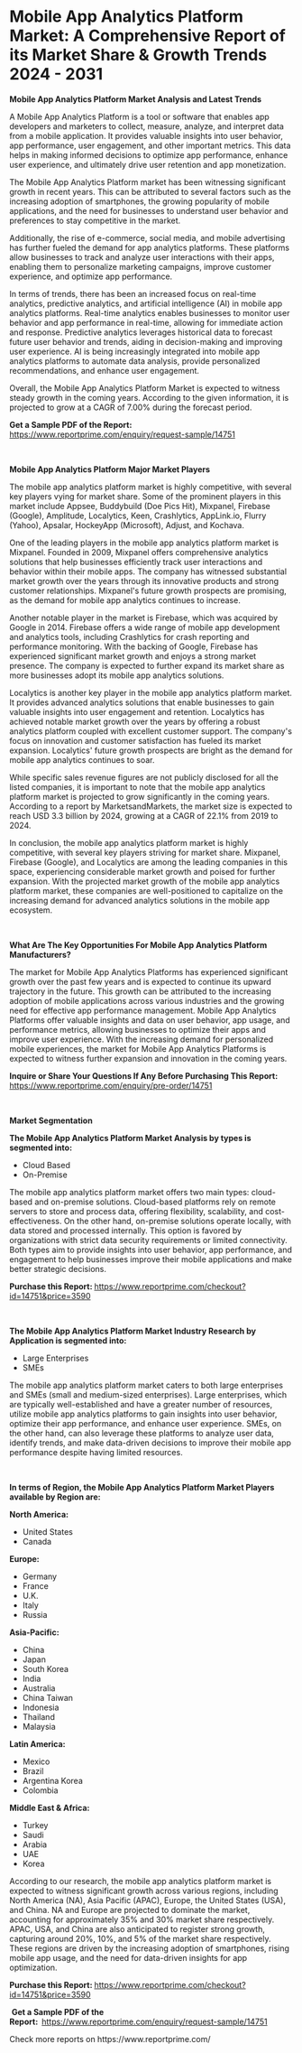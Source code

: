 <p><h1>Mobile App Analytics Platform Market: A Comprehensive Report of its Market Share & Growth Trends 2024 - 2031</h1></p><p><strong>Mobile App Analytics Platform Market Analysis and Latest Trends</strong></p>
<p><p>A Mobile App Analytics Platform is a tool or software that enables app developers and marketers to collect, measure, analyze, and interpret data from a mobile application. It provides valuable insights into user behavior, app performance, user engagement, and other important metrics. This data helps in making informed decisions to optimize app performance, enhance user experience, and ultimately drive user retention and app monetization.</p><p>The Mobile App Analytics Platform market has been witnessing significant growth in recent years. This can be attributed to several factors such as the increasing adoption of smartphones, the growing popularity of mobile applications, and the need for businesses to understand user behavior and preferences to stay competitive in the market.</p><p>Additionally, the rise of e-commerce, social media, and mobile advertising has further fueled the demand for app analytics platforms. These platforms allow businesses to track and analyze user interactions with their apps, enabling them to personalize marketing campaigns, improve customer experience, and optimize app performance.</p><p>In terms of trends, there has been an increased focus on real-time analytics, predictive analytics, and artificial intelligence (AI) in mobile app analytics platforms. Real-time analytics enables businesses to monitor user behavior and app performance in real-time, allowing for immediate action and response. Predictive analytics leverages historical data to forecast future user behavior and trends, aiding in decision-making and improving user experience. AI is being increasingly integrated into mobile app analytics platforms to automate data analysis, provide personalized recommendations, and enhance user engagement.</p><p>Overall, the Mobile App Analytics Platform Market is expected to witness steady growth in the coming years. According to the given information, it is projected to grow at a CAGR of 7.00% during the forecast period.</p></p>
<p><strong>Get a Sample PDF of the Report:&nbsp;</strong> <a href="https://www.reportprime.com/enquiry/request-sample/14751">https://www.reportprime.com/enquiry/request-sample/14751</a></p>
<p>&nbsp;</p>
<p><strong>Mobile App Analytics Platform Major Market Players</strong></p>
<p><p>The mobile app analytics platform market is highly competitive, with several key players vying for market share. Some of the prominent players in this market include Appsee, Buddybuild (Doe Pics Hit), Mixpanel, Firebase (Google), Amplitude, Localytics, Keen, Crashlytics, AppLink.io, Flurry (Yahoo), Apsalar, HockeyApp (Microsoft), Adjust, and Kochava.</p><p>One of the leading players in the mobile app analytics platform market is Mixpanel. Founded in 2009, Mixpanel offers comprehensive analytics solutions that help businesses efficiently track user interactions and behavior within their mobile apps. The company has witnessed substantial market growth over the years through its innovative products and strong customer relationships. Mixpanel's future growth prospects are promising, as the demand for mobile app analytics continues to increase.</p><p>Another notable player in the market is Firebase, which was acquired by Google in 2014. Firebase offers a wide range of mobile app development and analytics tools, including Crashlytics for crash reporting and performance monitoring. With the backing of Google, Firebase has experienced significant market growth and enjoys a strong market presence. The company is expected to further expand its market share as more businesses adopt its mobile app analytics solutions.</p><p>Localytics is another key player in the mobile app analytics platform market. It provides advanced analytics solutions that enable businesses to gain valuable insights into user engagement and retention. Localytics has achieved notable market growth over the years by offering a robust analytics platform coupled with excellent customer support. The company's focus on innovation and customer satisfaction has fueled its market expansion. Localytics' future growth prospects are bright as the demand for mobile app analytics continues to soar.</p><p>While specific sales revenue figures are not publicly disclosed for all the listed companies, it is important to note that the mobile app analytics platform market is projected to grow significantly in the coming years. According to a report by MarketsandMarkets, the market size is expected to reach USD 3.3 billion by 2024, growing at a CAGR of 22.1% from 2019 to 2024.</p><p>In conclusion, the mobile app analytics platform market is highly competitive, with several key players striving for market share. Mixpanel, Firebase (Google), and Localytics are among the leading companies in this space, experiencing considerable market growth and poised for further expansion. With the projected market growth of the mobile app analytics platform market, these companies are well-positioned to capitalize on the increasing demand for advanced analytics solutions in the mobile app ecosystem.</p></p>
<p>&nbsp;</p>
<p><strong>What Are The Key Opportunities For Mobile App Analytics Platform Manufacturers?</strong></p>
<p><p>The market for Mobile App Analytics Platforms has experienced significant growth over the past few years and is expected to continue its upward trajectory in the future. This growth can be attributed to the increasing adoption of mobile applications across various industries and the growing need for effective app performance management. Mobile App Analytics Platforms offer valuable insights and data on user behavior, app usage, and performance metrics, allowing businesses to optimize their apps and improve user experience. With the increasing demand for personalized mobile experiences, the market for Mobile App Analytics Platforms is expected to witness further expansion and innovation in the coming years.</p></p>
<p><strong>Inquire or Share Your Questions If Any Before Purchasing This Report:</strong> <a href="https://www.reportprime.com/enquiry/pre-order/14751">https://www.reportprime.com/enquiry/pre-order/14751</a></p>
<p>&nbsp;</p>
<p><strong>Market Segmentation</strong></p>
<p><strong>The Mobile App Analytics Platform Market Analysis by types is segmented into:</strong></p>
<p><ul><li>Cloud Based</li><li>On-Premise</li></ul></p>
<p><p>The mobile app analytics platform market offers two main types: cloud-based and on-premise solutions. Cloud-based platforms rely on remote servers to store and process data, offering flexibility, scalability, and cost-effectiveness. On the other hand, on-premise solutions operate locally, with data stored and processed internally. This option is favored by organizations with strict data security requirements or limited connectivity. Both types aim to provide insights into user behavior, app performance, and engagement to help businesses improve their mobile applications and make better strategic decisions.</p></p>
<p><strong>Purchase this Report:&nbsp;</strong><a href="https://www.reportprime.com/checkout?id=14751&price=3590">https://www.reportprime.com/checkout?id=14751&price=3590</a></p>
<p>&nbsp;</p>
<p><strong>The Mobile App Analytics Platform Market Industry Research by Application is segmented into:</strong></p>
<p><ul><li>Large Enterprises</li><li>SMEs</li></ul></p>
<p><p>The mobile app analytics platform market caters to both large enterprises and SMEs (small and medium-sized enterprises). Large enterprises, which are typically well-established and have a greater number of resources, utilize mobile app analytics platforms to gain insights into user behavior, optimize their app performance, and enhance user experience. SMEs, on the other hand, can also leverage these platforms to analyze user data, identify trends, and make data-driven decisions to improve their mobile app performance despite having limited resources.</p></p>
<p>&nbsp;</p>
<p><strong>In terms of Region, the Mobile App Analytics Platform Market Players available by Region are:</strong></p>
<p>
    <p> <strong> North America: </strong>
        <ul>
            <li>United States</li>
            <li>Canada</li>
        </ul>
        </p> 
    <p> <strong> Europe: </strong>
        <ul>
            <li>Germany</li>
            <li>France</li>
            <li>U.K.</li>
            <li>Italy</li>
            <li>Russia</li>
        </ul>
        </p> 
    <p> <strong> Asia-Pacific: </strong>
        <ul>
            <li>China</li>
            <li>Japan</li>
            <li>South Korea</li>
            <li>India</li>
            <li>Australia</li>
            <li>China Taiwan</li>
            <li>Indonesia</li>
            <li>Thailand</li>
            <li>Malaysia</li>
        </ul>
        </p> 
    <p> <strong> Latin America: </strong>
        <ul>
            <li>Mexico</li>
            <li>Brazil</li>
            <li>Argentina Korea</li>
            <li>Colombia</li>
        </ul>
        </p> 
    <p> <strong> Middle East & Africa: </strong>
        <ul>
            <li>Turkey</li>
            <li>Saudi</li>
            <li>Arabia</li>
            <li>UAE</li>
            <li>Korea</li>
        </ul>
    </p>
    </p>
<p><p>According to our research, the mobile app analytics platform market is expected to witness significant growth across various regions, including North America (NA), Asia Pacific (APAC), Europe, the United States (USA), and China. NA and Europe are projected to dominate the market, accounting for approximately 35% and 30% market share respectively. APAC, USA, and China are also anticipated to register strong growth, capturing around 20%, 10%, and 5% of the market share respectively. These regions are driven by the increasing adoption of smartphones, rising mobile app usage, and the need for data-driven insights for app optimization.</p></p>
<p><strong>Purchase this Report: </strong><a href="https://www.reportprime.com/checkout?id=14751&price=3590">https://www.reportprime.com/checkout?id=14751&price=3590</a></p>
<p>&nbsp;<strong>Get a Sample PDF of the Report:&nbsp;&nbsp;</strong><a href="https://www.reportprime.com/enquiry/request-sample/14751">https://www.reportprime.com/enquiry/request-sample/14751</a></p>
<p><strong></strong></p>
<p>Check more reports on https://www.reportprime.com/</p>